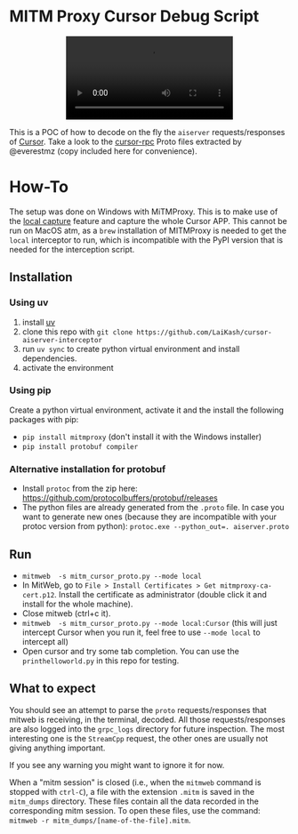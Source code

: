 # MITM Proxy Cursor Debug Script

<div align="center">
  <video src="https://github.com/user-attachments/assets/5c819149-f3e5-4157-89c6-6ff409a3e58b" alt="Example Screencast">
  <hr>
</div>

This is a POC of how to decode on the fly the `aiserver` requests/responses of [Cursor](https://www.cursor.com/en). Take a look to the [cursor-rpc](https://github.com/everestmz/cursor-rpc) Proto files extracted by @everestmz (copy included here for convenience).

# How-To

The setup was done on Windows with MiTMProxy. This is to make use of the [local capture](https://mitmproxy.org/posts/local-capture/windows/) feature and capture the whole Cursor APP. This cannot be run on MacOS atm, as a `brew` installation of MITMProxy is needed to get the `local` interceptor to run, which is incompatible with the PyPI version that is needed for the interception script.

## Installation

### Using uv

1. install [uv](https://docs.astral.sh/uv/)
2. clone this repo with `git clone https://github.com/LaiKash/cursor-aiserver-interceptor`
3. run `uv sync` to create python virtual environment and install dependencies.
4. activate the environment

### Using pip

Create a python virtual environment, activate it and the install the following packages with pip:

- `pip install mitmproxy` (don't install it with the Windows installer)
- `pip install protobuf compiler`

### Alternative installation for protobuf

- Install `protoc` from the zip here: https://github.com/protocolbuffers/protobuf/releases
- The python files are already generated from the `.proto` file. In case you want to generate new ones (because they are incompatible with your protoc version from python): `protoc.exe --python_out=. aiserver.proto`

## Run

- `mitmweb  -s mitm_cursor_proto.py --mode local`
- In MitWeb, go to `File > Install Certificates > Get mitmproxy-ca-cert.p12`. Install the certificate as administrator (double click it and install for the whole machine).
- Close mitweb (ctrl+c it).
- `mitmweb  -s mitm_cursor_proto.py --mode local:Cursor` (this will just intercept Cursor when you run it, feel free to use `--mode local` to intercept all)
- Open cursor and try some tab completion. You can use the `printhelloworld.py` in this repo for testing.

## What to expect

You should see an attempt to parse the `proto` requests/responses that mitweb is receiving, in the terminal, decoded. All those requests/responses are also logged into the `grpc_logs` directory for future inspection. The most interesting one is the `StreamCpp` request, the other ones are usually not giving anything important.

If you see any warning you might want to ignore it for now.

When a "mitm session" is closed (i.e., when the `mitmweb` command is stopped with `ctrl-C`), a file with the extension `.mitm` is saved in the `mitm_dumps` directory. These files contain all the data recorded in the corresponding mitm session. To open these files, use the command: `mitmweb -r mitm_dumps/[name-of-the-file].mitm`.
